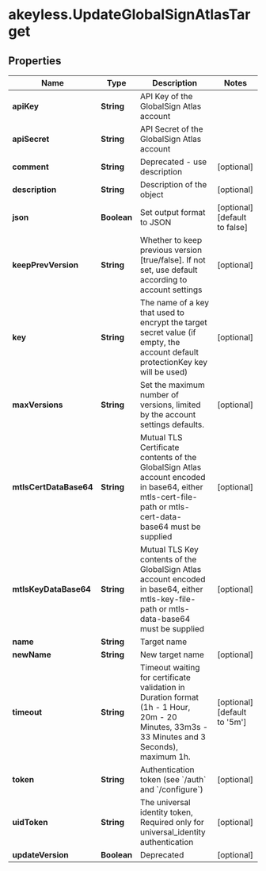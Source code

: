 # akeyless.UpdateGlobalSignAtlasTarget

## Properties

Name | Type | Description | Notes
------------ | ------------- | ------------- | -------------
**apiKey** | **String** | API Key of the GlobalSign Atlas account | 
**apiSecret** | **String** | API Secret of the GlobalSign Atlas account | 
**comment** | **String** | Deprecated - use description | [optional] 
**description** | **String** | Description of the object | [optional] 
**json** | **Boolean** | Set output format to JSON | [optional] [default to false]
**keepPrevVersion** | **String** | Whether to keep previous version [true/false]. If not set, use default according to account settings | [optional] 
**key** | **String** | The name of a key that used to encrypt the target secret value (if empty, the account default protectionKey key will be used) | [optional] 
**maxVersions** | **String** | Set the maximum number of versions, limited by the account settings defaults. | [optional] 
**mtlsCertDataBase64** | **String** | Mutual TLS Certificate contents of the GlobalSign Atlas account encoded in base64, either mtls-cert-file-path or mtls-cert-data-base64 must be supplied | [optional] 
**mtlsKeyDataBase64** | **String** | Mutual TLS Key contents of the GlobalSign Atlas account encoded in base64, either mtls-key-file-path or mtls-data-base64 must be supplied | [optional] 
**name** | **String** | Target name | 
**newName** | **String** | New target name | [optional] 
**timeout** | **String** | Timeout waiting for certificate validation in Duration format (1h - 1 Hour, 20m - 20 Minutes, 33m3s - 33 Minutes and 3 Seconds), maximum 1h. | [optional] [default to &#39;5m&#39;]
**token** | **String** | Authentication token (see &#x60;/auth&#x60; and &#x60;/configure&#x60;) | [optional] 
**uidToken** | **String** | The universal identity token, Required only for universal_identity authentication | [optional] 
**updateVersion** | **Boolean** | Deprecated | [optional] 


